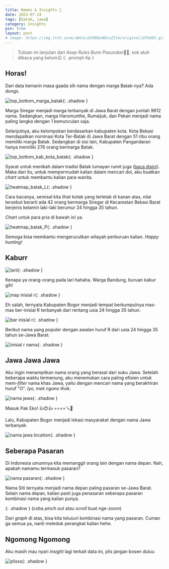 ```yaml
---
title: Names & Insights 💭
date: 2023-07-24
tags: [batak, jawa]
category: Insights
pin: true
layout: post
# image: https://img.itch.zone/aW1nLzQ3ODQxNDcuZ2lm/original/Q7k885.gif
---
```


> Tulisan ini lanjutan dari *Asep Rules Bumi Pasundan*🙆‍♂️, sok atuh dibaca yang belum😉
{: .prompt-tip }


## Horas!

Dari data kemarin masa gaada sih nama dengan marga Batak-nya? Ada dongs.

![top_bottom_marga_batak](/assets/names/top_bottom_marga_batak.png){: .shadow }

Marga Siregar menjadi marga terbanyak di Jawa Barat dengan jumlah 9612 nama. Sedangkan, marga Haromunthe, Rumaijuk, dan Pekan menjadi nama paling langka dengan 1 kemunculan saja.

Selanjutnya, aku kelompokan berdasarkan kabupaten kota. Kota Bekasi mendapatkan nominasi Kota Ter-Batak di Jawa Barat dengan 51 ribu orang memiliki marga Batak. Sedangkan di sisi lain, Kabupaten Pangandaran hanya memiliki 276 orang bermarga Batak.

![top_bottom_kab_kota_batak](/assets/names/top_bottom_kabkota_batak.png){: .shadow }

Syarat untuk menikah dalam tradisi Batak lumayan rumit juga ([baca disini](https://www.hipwee.com/wedding/aturan-menikah-batak/)). Maka dari itu, untuk mempermudah kalian dalam mencari doi, aku buatkan _chart_ untuk membantu kalian para wanita.

![heatmap_batak_L](/assets/names/heat_batak_L.png){: .shadow }

Cara bacanya, semisal kita lihat kotak yang terletak di kanan atas, nilai tersebut berarti ada 42 orang bermarga Siregar di Kecamatan Bekasi Barat berjenis kelamin laki-laki berumur 24 hingga 35 tahun.

_Chart_ untuk para pria di bawah ini ya.

![heatmap_batak_P](/assets/names/heat_batak_P.png){: .shadow }

Semoga bisa membantu mengerucutkan wilayah perburuan kalian. _Happy hunting!_

## Kaburr

![larii](/assets/names/1-cowok-inisial-r-viral.jpg){: .shadow }

Kenapa ya orang-orang pada lari hahaha. Warga Bandung, buruan kabur gih!

![map inisial r](/assets/names/inisial_r_map.png){: .shadow }

Eh salah, ternyata Kabupaten Bogor menjadi tempat berkumpulnya mas-mas ber-inisial R terbanyak dari rentang usia 24 hingga 35 tahun.

![bar inisial r](/assets/names/inisial_r_bar.png){: .shadow }

Berikut nama yang populer dengan awalan huruf R dari usia 24 hingga 35 tahun se-Jawa Barat:

![inisial r nama](/assets/names/inisial_r_nama.png){: .shadow }

## Jawa Jawa Jawa

Aku ingin menampilkan nama orang yang berasal dari suku Jawa. Setelah beberapa waktu termenung, aku menemukan cara paling efisien untuk mem-_filter_ nama khas Jawa, yaitu dengan mencari nama yang berakhiran huruf "O". _Iyo, mek ngono thok._

![nama jawa](/assets/names/jawa_name_top.png){: .shadow }

Masuk Pak Eko! 👍😊👍 ====🪛🎯

Lalu, Kabupaten Bogor menjadi lokasi masyarakat dengan nama Jawa terbanyak.

![nama jawa location](/assets/names/jawa_location.png){: .shadow }

## Seberapa Pasaran

Di Indonesia umumnya kita memanggil orang lain dengan nama depan. Nah, apakah namamu termasuk pasaran?

![nama pasaran](/assets/names/nama_pasaran.png){: .shadow }

Nama Siti ternyata menjadi nama depan paling pasaran se-Jawa Barat. Selain nama depan, kalian pasti juga penasaran seberapa pasaran kombinasi nama yang kalian punya.

<object type="text/html" data="/assets/names/firstname_graph.html" style="width: 100%;height: 500px"></object>{: .shadow }
(coba _pinch out_ atau _scroll_ buat nge-_zoom_)

Dari _graph_ di atas, bisa kita telusuri kombinasi nama yang pasaran. Cuman ga semua ya, nanti meleduk perangkat kalian hehe.

## Ngomong Ngomong

Aku masih mau nyari _insight_ lagi terkait data ini, plis jangan bosen duluu

![plisss](/assets/names/pretty-please-kitty-softpaws.gif){: .shadow }
